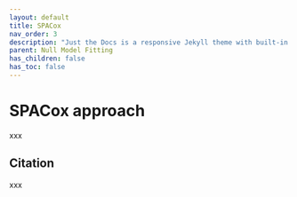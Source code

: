 ```yaml
---
layout: default
title: SPACox
nav_order: 3
description: "Just the Docs is a responsive Jekyll theme with built-in search that is easily customizable and hosted on GitHub Pages."
parent: Null Model Fitting
has_children: false
has_toc: false
---
```


# SPACox approach 
xxx

## Citation
xxx

